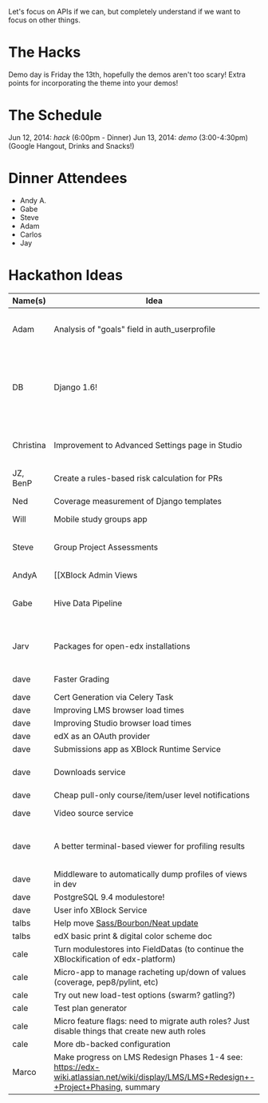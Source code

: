 Let's focus on APIs if we can, but completely understand if we want to focus on other things.

# The Hacks

Demo day is Friday the 13th, hopefully the demos aren't too scary! Extra points for incorporating the theme into your demos!

# The Schedule
Jun 12, 2014: *hack* (6:00pm - Dinner)
Jun 13, 2014: *demo* (3:00-4:30pm) (Google Hangout, Drinks and Snacks!)

# Dinner Attendees
* Andy A.
* Gabe 
* Steve
* Adam
* Carlos
* Jay

# Hackathon Ideas

Name(s) | Idea        | Notes
--------|-------------|-------
Adam    | Analysis of "goals" field in auth_userprofile | Why do people sign up for edX? Do student goals correlate with success? Completion rates? Courses enrolled in?
DB      | Django 1.6! | It's a crazy idea. But I want to give it a shot. ([the work begins here](https://github.com/edx/xblock-sdk/pull/10)); (dave: maybe 1.7? It's almost out... cale: shoot for 1.7! Also, see https://github.com/edx/edx-platform/wiki/Moving-to-Django-1.7)
Christina| Improvement to Advanced Settings page in Studio | Display names, help, hide "deprecated" fields, possibly validation. Add some structure; links to docs for each
JZ, BenP     | Create a rules-based risk calculation for PRs | I got started with this [here](https://github.com/jzoldak/gh-pr-risk)
Ned     | Coverage measurement of Django templates | Last time was Mako, let's try Django.
Will    | Mobile study groups app  |  |
Steve   | Group Project Assessments | Allow a group of students to collaborate on a single project, submit it for review, then grade peer groups. Yay! |
AndyA | [[XBlock Admin Views|xblock-admin-views]] | Support global/course-scoped admin pages for xblocks (for Studio, but would love help with Instructor Dashboard integration) |
Gabe | Hive Data Pipeline | Load all event data (and maybe some other sources) in to hive tables to experiment with and run adhoc queries against. |
Jarv | Packages for open-edx installations | Install edX without having to go out to pypi, github, with a package for every role. How about `apt-get install edx`?
| dave  | Faster Grading | A few different possibilities, starting with reducing SQL queries.
| dave  | Cert Generation via Celery Task | 
| dave  | Improving LMS browser load times | 
| dave  | Improving Studio browser load times |
| dave  | edX as an OAuth provider | i.e. SSO between edX apps
| dave  | Submissions app as XBlock Runtime Service | 
| dave  | Downloads service | A facility for writing files to S3 that would be made available for XBlocks.
| dave  | Cheap pull-only course/item/user level notifications | 
| dave  | Video source service | abstract away different locations/encodings
| dave  | A better terminal-based viewer for profiling results | i.e. a better RunSnakeRun (something like/based on https://github.com/nedbat/memsee could be cool)
| dave  | Middleware to automatically dump profiles of views in dev | to make performance debugging easier
| dave  | PostgreSQL 9.4 modulestore! |
| dave  | User info XBlock Service |
| talbs | Help move [Sass/Bourbon/Neat update](https://github.com/edx/edx-platform/pull/3462)
| talbs | edX basic print & digital color scheme doc |
| cale  | Turn modulestores into FieldDatas (to continue the XBlockification of edx-platform) |
| cale  | Micro-app to manage racheting up/down of values (coverage, pep8/pylint, etc) |
| cale  | Try out new load-test options (swarm? gatling?) |
| cale  | Test plan generator |
| cale  | Micro feature flags: need to migrate auth roles? Just disable things that create new auth roles |
| cale  | More db-backed configuration |
| Marco  | Make progress on LMS Redesign Phases 1-4 see: https://edx-wiki.atlassian.net/wiki/display/LMS/LMS+Redesign+-+Project+Phasing, summary  |